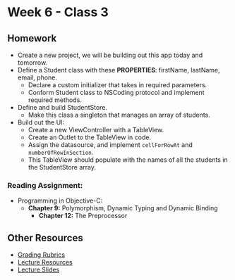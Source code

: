 # Week 6 - Class 3
## Homework
* Create a new project, we will be building out this app today and tomorrow.  
* Define a Student class with these **PROPERTIES**: firstName, lastName, email, phone.  
	* Declare a custom initializer that takes in required parameters.  
	* Conform Student class to NSCoding protocol and implement required methods.  
* Define and build StudentStore.  
	* Make this class a singleton that manages an array of students.  
* Build out the UI:
	* Create a new ViewController with a TableView.
	* Create an Outlet to the TableView in code.
	* Assign the datasource, and implement `cellForRowAt` and `numberOfRowInSection`.
	* This TableView should populate with the names of all the students in the StudentStore array.  

### Reading Assignment:
* Programming in Objective-C:
  * **Chapter 9:** Polymorphism, Dynamic Typing and Dynamic Binding
	* **Chapter 12:** The Preprocessor

## Other Resources
* [Grading Rubrics](../../resources/)
* [Lecture Resources](lecture/)
* [Lecture Slides](https://www.icloud.com/keynote/0001oVy64JGT-gIOYJH5_BdRA#Week6_Day3)
